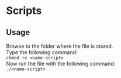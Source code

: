 # Scripts
## Usage 
Browse to the folder where the file is stored.\
Type the following command:\
`chmod +x <name-script>`\
Now run the file with the following command:\
`./<name-script>`
  
